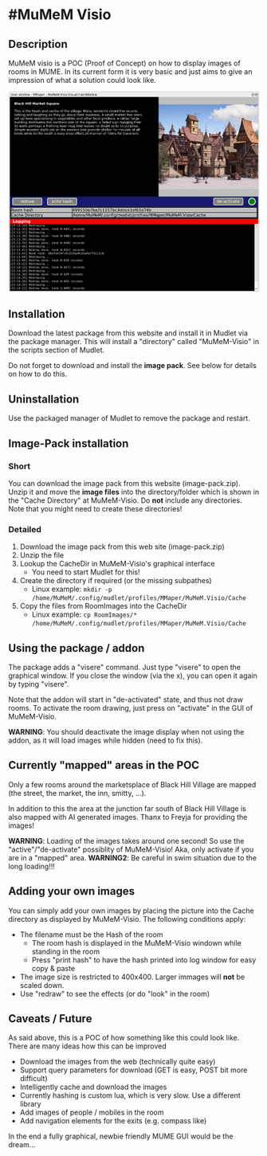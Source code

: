 #MuMeM Visio
============================

## Description
MuMeM visio is a POC (Proof of Concept) on how to display images of rooms in MUME. In its current form it is very basic and just aims to give an impression of what a solution could look like.

![MuMeM-Visio Screenshot](https://github.com/MuMeM/mume/blob/main/Mudlet/MuMeM-Visio/doc/MuMeM-Visio.png)

## Installation
Download the latest package from this website and install it in Mudlet via the package manager. This will install a "directory" called "MuMeM-Visio" in the scripts section of Mudlet.

Do not forget to download and install the **image pack**. See below for details on how to do this.

## Uninstallation
Use the packaged manager of Mudlet to remove the package and restart.

## Image-Pack installation

### Short
You can download the image pack from this website (image-pack.zip). Unzip it and move the **image files** into the directory/folder which is shown in the "Cache Directory" at MuMeM-Visio. Do **not** include any directories. Note that you might need to create these directories!

### Detailed

 1. Download the image pack from this web site (image-pack.zip)
 2. Unzip the file
 3. Lookup the CacheDir in MuMeM-Visio's graphical interface
    * You need to start Mudlet for this!
 4. Create the directory if required (or the missing subpathes)
    * Linux example: `mkdir -p /home/MuMeM/.config/mudlet/profiles/MMaper/MuMeM.Visio/Cache`
 5. Copy the files from RoomImages into the CacheDir
    * Linux example: `cp RoomImages/* /home/MuMeM/.config/mudlet/profiles/MMaper/MuMeM.Visio/Cache`

## Using the package / addon
The package adds a "visere" command. Just type "visere" to open the graphical window. If you close the window (via the x), you can open it again by typing "visere".

Note that the addon will start in "de-activated" state, and thus not draw rooms. To activate the room drawing, just press on "activate" in the GUI of MuMeM-Visio.

**WARNING**: You should deactivate the image display when not using the addon, as it will load images while hidden (need to fix this).

## Currently "mapped" areas in the POC
Only a few rooms around the marketsplace of Black Hill Village are mapped (the street, the market, the inn, smitty, ...).

In addition to this the area at the junction far south of Black Hill Village is also mapped with AI generated images. Thanx to Freyja for providing the images!

**WARNING**: Loading of the images takes around one second! So use the "active"/"de-activate" possiblity of MuMeM-Visio! Aka, only activate if you are in a "mapped" area.
**WARNING2**: Be careful in swim situation due to the long loading!!!

## Adding your own images
You can simply add your own images by placing the picture into the Cache directory as displayed by MuMeM-Visio. The following conditions apply:

  * The filename must be the Hash of the room
    * The room hash is displayed in the MuMeM-Visio windown while standing in the room
    * Press "print hash" to have the hash printed into log window for easy copy & paste
  * The image size is restricted to 400x400. Larger immages will **not** be scaled down.
  * Use "redraw" to see the effects (or do "look" in the room)

## Caveats / Future
As said above, this is a POC of how something like this could look like. There are many ideas how this can be improved

  * Download the images from the web (technically quite easy)
  * Support query parameters for download (GET is easy, POST bit more difficult)
  * Intelligently cache and download the images
  * Currently hashing is custom lua, which is very slow. Use a different library
  * Add images of people / mobiles in the room
  * Add navigation elements for the exits (e.g. compass like)

In the end a fully graphical, newbie friendly MUME GUI would be the dream...
